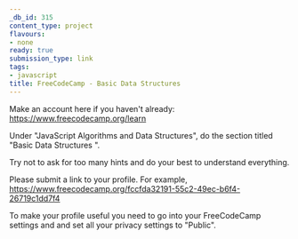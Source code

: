 ```yaml
---
_db_id: 315
content_type: project
flavours:
- none
ready: true
submission_type: link
tags:
- javascript
title: FreeCodeCamp - Basic Data Structures
---
```


Make an account here if you haven't already: https://www.freecodecamp.org/learn

Under "JavaScript Algorithms and Data Structures", do the section titled "Basic Data Structures ".

Try not to ask for too many hints and do your best to understand everything.

Please submit a link to your profile. For example, https://www.freecodecamp.org/fccfda32191-55c2-49ec-b6f4-26719c1dd7f4

To make your profile useful you need to go into your FreeCodeCamp settings and and set all your privacy settings to "Public".

